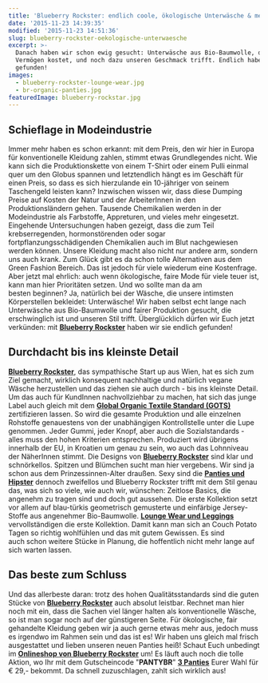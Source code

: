 ```yaml
---
title: 'Blueberry Rockster: endlich coole, ökologische Unterwäsche & mehr'
date: '2015-11-23 14:39:35'
modified: '2015-11-23 14:51:36'
slug: blueberry-rockster-oekologische-unterwaesche
excerpt: >-
  Danach haben wir schon ewig gesucht: Unterwäsche aus Bio-Baumwolle, die kein
  Vermögen kostet, und noch dazu unseren Geschmack trifft. Endlich haben wir sie
  gefunden!
images:
  - blueberry-rockster-lounge-wear.jpg
  - br-organic-panties.jpg
featuredImage: blueberry-rockstar.jpg
---
```


## Schieflage in Modeindustrie

Immer mehr haben es schon erkannt: mit dem Preis, den wir hier in Europa für konventionelle Kleidung zahlen, stimmt etwas Grundlegendes nicht. Wie kann sich die Produktionskette von einem T-Shirt oder einem Pulli einmal quer um den Globus spannen und letztendlich hängt es im Geschäft für einen Preis, so dass es sich hierzulande ein 10-jähriger von seinem Taschengeld leisten kann? Inzwischen wissen wir, dass diese Dumping Preise auf Kosten der Natur und der ArbeiterInnen in den Produktionsländern gehen. Tausende Chemikalien werden in der Modeindustrie als Farbstoffe, Appreturen, und vieles mehr eingesetzt. Eingehende Untersuchungen haben gezeigt, dass die zum Teil krebserregenden, hormonstörenden oder sogar fortpflanzungsschädigenden Chemikalien auch im Blut nachgewiesen werden können. Unsere Kleidung macht also nicht nur andere arm, sondern uns auch krank. Zum Glück gibt es da schon tolle Alternativen aus dem Green Fashion Bereich. Das ist jedoch für viele wiederum eine Kostenfrage. Aber jetzt mal ehrlich: auch wenn ökologische, faire Mode für viele teuer ist, kann man hier Prioritäten setzen. Und wo sollte man da am besten beginnen? Ja, natürlich bei der Wäsche, die unsere intimsten Körperstellen bekleidet: Unterwäsche! Wir haben selbst echt lange nach Unterwäsche aus Bio-Baumwolle und fairer Produktion gesucht, die erschwinglich ist und unseren Stil trifft. Überglücklich dürfen wir Euch jetzt verkünden: mit **[Blueberry Rockster](https://www.blueberryrockster.com/de/)** haben wir sie endlich gefunden!

## Durchdacht bis ins kleinste Detail

[**Blueberry Rockster**](https://www.blueberryrockster.com/de/), das sympathische Start up aus Wien, hat es sich zum Ziel gemacht, wirklich konsequent nachhaltige und natürlich vegane Wäsche herzustellen und das ziehen sie auch durch - bis ins kleinste Detail. Um das auch für KundInnen nachvollziehbar zu machen, hat sich das junge Label auch gleich mit dem **[Global Organic Textile Standard (GOTS)](http://www.global-standard.org/de/)** zertifizieren lassen. So wird die gesamte Produktion und alle einzelnen Rohstoffe genauestens von der unabhängigen Kontrollstelle unter die Lupe genommen. Jeder Gummi, jeder Knopf, aber auch die Sozialstandards - alles muss den hohen Kriterien entsprechen. Produziert wird übrigens innerhalb der EU, in Kroatien um genau zu sein, wo auch das Lohnniveau der NäherInnen stimmt. Die Designs von **[Blueberry Rockster](https://www.blueberryrockster.com/de/)** sind klar und schnörkellos. Spitzen und Blümchen sucht man hier vergebens. Wir sind ja schon aus dem Prinzessinnen-Alter draußen. Sexy sind die **[Panties und Hipster](https://www.blueberryrockster.com/de/panties.html)** dennoch zweifellos und Blueberry Rockster trifft mit dem Stil genau das, was sich so viele, wie auch wir, wünschen: Zeitlose Basics, die angenehm zu tragen sind und doch gut aussehen. Die erste Kollektion setzt vor allem auf blau-türkis geometrisch gemusterte und einfärbige Jersey-Stoffe aus angenehmer Bio-Baumwolle. [**Lounge Wear und Leggings**](https://www.blueberryrockster.com/de/freizeitbekleidung.html) vervollständigen die erste Kollektion. Damit kann man sich an Couch Potato Tagen so richtig wohlfühlen und das mit gutem Gewissen. Es sind auch schon weitere Stücke in Planung, die hoffentlich nicht mehr lange auf sich warten lassen. [<!-- Image removed (no copyright): blueberry-rockster-lounge-wear-640x423.jpg -->](https://www.veganblatt.com/i/blueberry-rockster-lounge-wear.jpg)

## Das beste zum Schluss

Und das allerbeste daran: trotz des hohen Qualitätsstandards sind die guten Stücke von **[Blueberry Rockster](https://www.blueberryrockster.com/de/)** auch absolut leistbar. Rechnet man hier noch mit ein, dass die Sachen viel länger halten als konventionelle Wäsche, so ist man sogar noch auf der günstigeren Seite. Für ökologische, fair gehandelte Kleidung geben wir ja auch gerne etwas mehr aus, jedoch muss es irgendwo im Rahmen sein und das ist es! Wir haben uns gleich mal frisch ausgestattet und lieben unseren neuen Panties heiß! Schaut Euch unbedingt im **[Onlineshop von Blueberry Rockster](https://www.blueberryrockster.com/de/)** um! Es läuft auch noch die tolle Aktion, wo Ihr mit dem Gutscheincode "**PANTYBR**" **[3 Panties](https://www.blueberryrockster.com/de/panties.html)** Eurer Wahl für € 29,- bekommt. Da schnell zuzuschlagen, zahlt sich wirklich aus! [<!-- Image removed (no copyright): br-organic-panties-640x211.jpg -->](https://www.veganblatt.com/i/br-organic-panties.jpg)
